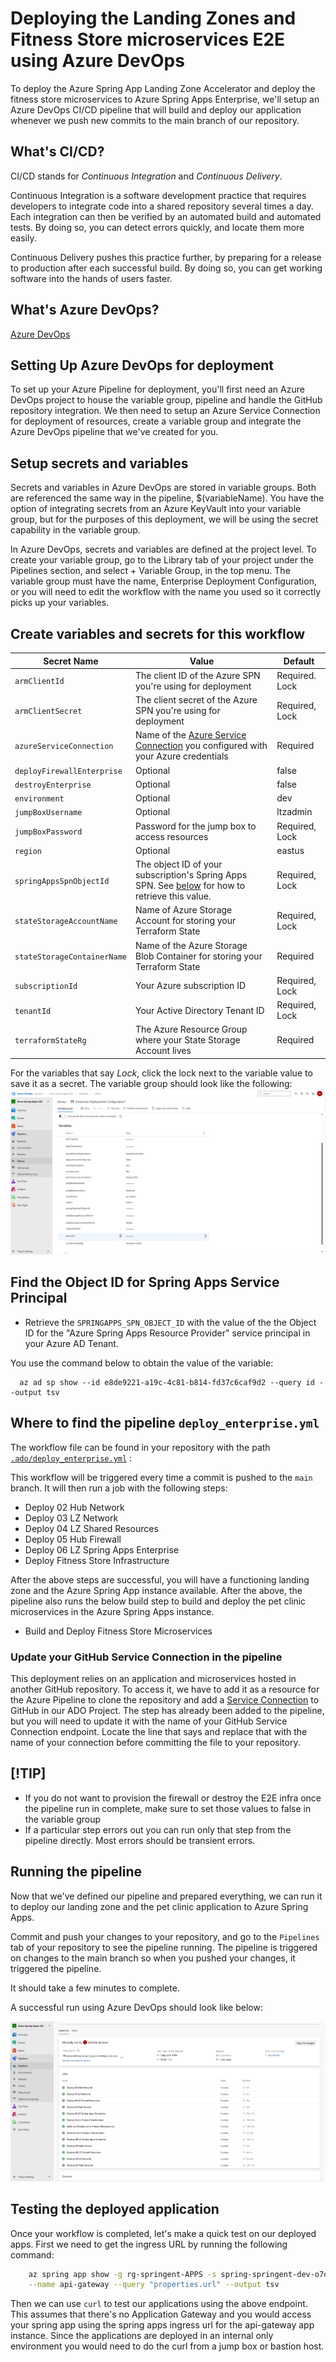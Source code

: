 
# Deploying the Landing Zones and Fitness Store microservices E2E using Azure DevOps

 To deploy the Azure Spring App Landing Zone Accelerator and deploy the fitness store microservices to Azure Spring Apps Enterprise, we'll setup an Azure DevOps CI/CD pipeline that will build and deploy our application whenever we push new commits to the main branch of our repository.

## What's CI/CD?

CI/CD stands for _Continuous Integration_ and _Continuous Delivery_.

Continuous Integration is a software development practice that requires developers to integrate code into a shared repository several times a day.
Each integration can then be verified by an automated build and automated tests.
By doing so, you can detect errors quickly, and locate them more easily.

Continuous Delivery pushes this practice further, by preparing for a release to production after each successful build.
By doing so, you can get working software into the hands of users faster.

## What's Azure DevOps?

[Azure DevOps](https://azure.microsoft.com/en-us/products/devops/)

## Setting Up Azure DevOps for deployment

To set up your Azure Pipeline for deployment, you'll first need an Azure DevOps project to house the variable group, pipeline and handle the GitHub repository integration. We then need to setup an Azure Service Connection for deployment of resources, create a variable group and integrate the Azure DevOps pipeline that we've created for you. 

## Setup secrets and variables

Secrets and variables in Azure DevOps are stored in variable groups. Both are referenced the same way in the pipeline, $(variableName). You have the option of integrating secrets from an Azure KeyVault into your variable group, but for the purposes of this deployment, we will be using the secret capability in the variable group.  

In Azure DevOps, secrets and variables are defined at the project level. 
To create your variable group, go to the Library tab of your project under the Pipelines section, and select + Variable Group, in the top menu. The variable group must have the name, Enterprise Deployment Configuration, or you will need to edit the workflow with the name you used so it correctly picks up your variables. 

## Create variables and secrets for this workflow

| Secret Name                  | Value                                                                                              |Default   |
| -----------------------------|----------------------------------------------------------------------------------------------------|----------|
| `armClientId`                | The client ID of the Azure SPN you're using for deployment                                         | Required. Lock |
| `armClientSecret`            | The client secret of the Azure SPN you're using for deployment                                     | Required, Lock |
| `azureServiceConnection`     | Name of the [Azure Service Connection](https://learn.microsoft.com/en-us/azure/devops/pipelines/library/service-endpoints?view=azure-devops&tabs=yaml#create-a-service-connection) you configured with your Azure credentials                    | Required |
| `deployFirewallEnterprise`   | Optional                                                                                           | false    |
| `destroyEnterprise`          | Optional                                                                                           | false    |
| `environment`                | Optional                                                                                           | dev      |
| `jumpBoxUsername`            | Optional                                                                                           | ltzadmin |
| `jumpBoxPassword`            | Password for the jump box to access resources                                                      | Required, Lock |
| `region`                     | Optional                                                                                           | eastus   |
| `springAppsSpnObjectId`      | The object ID of your subscription's Spring Apps SPN. See [below]() for how to retrieve this value.| Required, Lock |
| `stateStorageAccountName`    | Name of Azure Storage Account for storing your Terraform State                                     | Required, Lock |
| `stateStorageContainerName`  | Name of the Azure Storage Blob Container for storing your Terraform State                          | Required |
| `subscriptionId`             | Your Azure subscription ID                                                                         | Required, Lock |
| `tenantId`                   | Your Active Directory Tenant ID                                                                    | Required, Lock |
| `terraformStateRg`           | The Azure Resource Group where your State Storage Account lives                                    | Required |

For the variables that say *Lock*, click the lock next to the variable value to save it as a secret.
The variable group should look like the following:
![Variable Group Configuration](../../../images/asa_ado_variable_group_enterprise.png)

## Find the Object ID for Spring Apps Service Principal
* Retrieve the `SPRINGAPPS_SPN_OBJECT_ID` with the value of the the Object ID for the "Azure Spring Apps Resource Provider" service principal in your Azure AD Tenant.
  
You use the command below to obtain the value of the variable:

      az ad sp show --id e8de9221-a19c-4c81-b814-fd37c6caf9d2 --query id --output tsv


## Where to find the pipeline `deploy_enterprise.yml`
The workflow file can be found in your repository with the path [`.ado/deploy_enterprise.yml`](../../../.ado/deploy_enterprise.yaml) :

This workflow will be triggered every time a commit is pushed to the `main` branch.
It will then run a job with the following steps:

* Deploy 02 Hub Network
* Deploy 03 LZ Network
* Deploy 04 LZ Shared Resources
* Deploy 05 Hub Firewall
* Deploy 06 LZ Spring Apps Enterprise
* Deploy Fitness Store Infrastructure

After the above steps are successful, you will have a functioning landing zone and the Azure Spring App instance available. After the above, the pipeline also runs the below build step to build and deploy the pet clinic microservices in the Azure Spring Apps instance.

* Build and Deploy Fitness Store Microservices

### Update your GitHub Service Connection in the pipeline

This deployment relies on an application and microservices hosted in another GitHub repository. To access it, we have to add it as a resource for the Azure Pipeline to clone the repository and add a [Service Connection](https://learn.microsoft.com/en-us/azure/devops/pipelines/library/service-endpoints?view=azure-devops&tabs=yaml#create-a-service-connection) to GitHub in our ADO Project. The step has already been added to the pipeline, but you will need to update it with the name of your GitHub Service Connection endpoint. Locate the line that says *<Add your GitHub service connection name here>* and replace that with the name of your connection before committing the file to your repository. 

## [!TIP]

* If you do not want to provision the firewall or destroy the E2E infra once the pipeline run in complete, make sure to set those values to false in the variable group
* If a particular step errors out you can run only that step from the pipeline directly. Most errors should be transient errors.

## Running the pipeline

Now that we've defined our pipeline and prepared everything, we can run it to deploy our landing zone and the pet clinic application to Azure Spring Apps.

Commit and push your changes to your repository, and go to the `Pipelines` tab of your repository to see the pipeline running. The pipeline is triggered on changes to the main branch so when you pushed your changes, it triggered the pipeline. 

It should take a few minutes to complete.

A successful run using Azure DevOps should look like below:

![successful e2e run](../../../images/asa_ado_enterprise_successful.png)

## Testing the deployed application

Once your workflow is completed, let's make a quick test on our deployed apps.
First we need to get the ingress URL by running the following command:

```bash
    az spring app show -g rg-springent-APPS -s spring-springent-dev-o7o6 \
    --name api-gateway --query "properties.url" --output tsv    
```

Then we can use `curl` to test our applications using the above endpoint. This assumes that there's no Application Gateway and you would access your spring app using the spring apps ingress url for the api-gateway app instance. Since the applications are deployed in an internal only environment you would need to do the curl from a jump box or bastion host.
